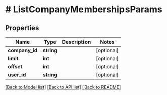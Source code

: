# # ListCompanyMembershipsParams

## Properties

Name | Type | Description | Notes
------------ | ------------- | ------------- | -------------
**company_id** | **string** |  | [optional]
**limit** | **int** |  | [optional]
**offset** | **int** |  | [optional]
**user_id** | **string** |  | [optional]

[[Back to Model list]](../../README.md#models) [[Back to API list]](../../README.md#endpoints) [[Back to README]](../../README.md)
